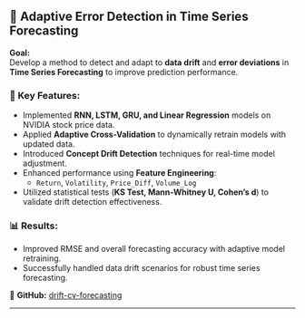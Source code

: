 ## 📌 Adaptive Error Detection in Time Series Forecasting
**Goal:**  
Develop a method to detect and adapt to **data drift** and **error deviations** in **Time Series Forecasting** to improve prediction performance.  

### 🔑 Key Features:
- Implemented **RNN, LSTM, GRU, and Linear Regression** models on NVIDIA stock price data.
- Applied **Adaptive Cross-Validation** to dynamically retrain models with updated data.
- Introduced **Concept Drift Detection** techniques for real-time model adjustment.
- Enhanced performance using **Feature Engineering**:
  - `Return`, `Volatility`, `Price_Diff`, `Volume_Log`
- Utilized statistical tests (**KS Test, Mann-Whitney U, Cohen’s d**) to validate drift detection effectiveness.

### 📊 Results:
- Improved RMSE and overall forecasting accuracy with adaptive model retraining.
- Successfully handled data drift scenarios for robust time series forecasting.

🔗 **GitHub:** [drift-cv-forecasting](https://github.com/Prapakorn23/drift-cv-forecasting)

---
